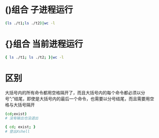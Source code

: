 # ()组合 子进程运行
```bash
(ls ./t1;ls ./t2)|wc -l
```

# {}组合 当前进程运行
```bash
{ ls ./t1; ls ./t2; }|wc -l
```

# 区别
大括号内的所有命令都用空格隔开了，而且大括号内的每个命令都必须以分号”;”结尾，即使是大括号内的最后一个命令，也需要以分号结尾，而且需要用空格与大括号隔开

```bash
(cd;exist)
# 没有输出也没退出
```

```bash
{ cd; exist; }
# 登出Xshell
```
